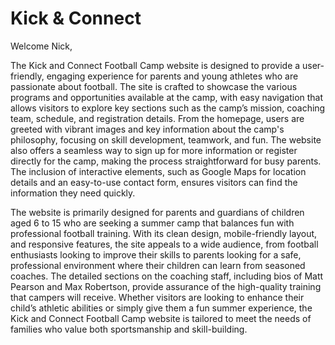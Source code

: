 # Kick & Connect

Welcome Nick,


The Kick and Connect Football Camp website is designed to provide a user-friendly, engaging experience for parents and young athletes who are passionate about football. The site is crafted to showcase the various programs and opportunities available at the camp, with easy navigation that allows visitors to explore key sections such as the camp’s mission, coaching team, schedule, and registration details. From the homepage, users are greeted with vibrant images and key information about the camp's philosophy, focusing on skill development, teamwork, and fun. The website also offers a seamless way to sign up for more information or register directly for the camp, making the process straightforward for busy parents. The inclusion of interactive elements, such as Google Maps for location details and an easy-to-use contact form, ensures visitors can find the information they need quickly.

The website is primarily designed for parents and guardians of children aged 6 to 15 who are seeking a summer camp that balances fun with professional football training. With its clean design, mobile-friendly layout, and responsive features, the site appeals to a wide audience, from football enthusiasts looking to improve their skills to parents looking for a safe, professional environment where their children can learn from seasoned coaches. The detailed sections on the coaching staff, including bios of Matt Pearson and Max Robertson, provide assurance of the high-quality training that campers will receive. Whether visitors are looking to enhance their child’s athletic abilities or simply give them a fun summer experience, the Kick and Connect Football Camp website is tailored to meet the needs of families who value both sportsmanship and skill-building.
